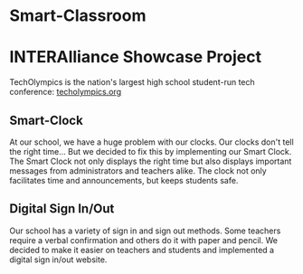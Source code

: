 # Smart-Classroom
# INTERAlliance Showcase Project
TechOlympics is the nation's largest high school student-run tech conference: [techolympics.org](http://techolympics.org)
## Smart-Clock
At our school, we have a huge problem with our clocks. Our clocks don't tell the right time... But we decided to fix this by implementing our Smart Clock. The Smart Clock not only displays the right time but also displays important messages from administrators and teachers alike. The clock not only facilitates time and announcements, but keeps students safe.
## Digital Sign In/Out
Our school has a variety of sign in and sign out methods. Some teachers require a verbal confirmation and others do it with paper and pencil. We decided to make it easier on teachers and students and implemented a digital sign in/out website. 
